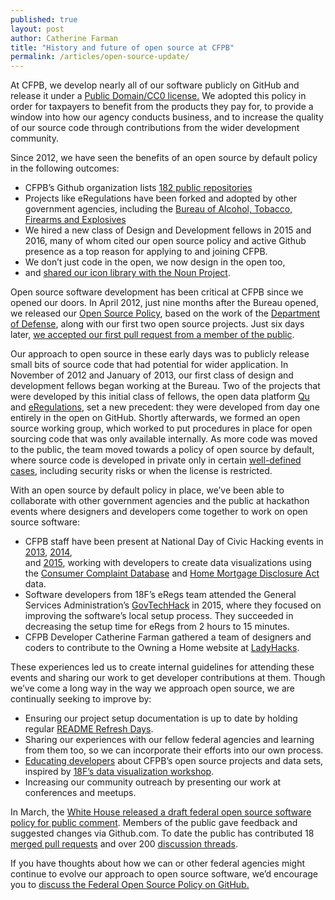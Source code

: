 ```yaml
---
published: true
layout: post
author: Catherine Farman
title: "History and future of open source at CFPB"
permalink: /articles/open-source-update/
---
```



At CFPB, we develop nearly all of our software publicly on GitHub 
and release it under a 
[Public Domain/CC0 license.](https://github.com/cfpb/source-code-policy/blob/gh-pages/TERMS.md) 
We adopted this policy in order for taxpayers to benefit from the products they pay for, 
to provide a window into how our agency conducts business, 
and to increase the quality of our source code through contributions 
from the wider development community.

Since 2012, we have seen the benefits of an open source by default policy 
in the following outcomes:

- CFPB’s Github organization lists [182 public repositories](https://github.com/cfpb)
- Projects like eRegulations have been forked and adopted by other government agencies, 
including the [Bureau of Alcohol, Tobacco, Firearms and Explosives](https://atf-eregs.18f.gov/)
- We hired a new class of Design and Development fellows in 2015 and 2016, 
many of whom cited our open source policy and active Github presence 
as a top reason for applying to and joining CFPB.
- We don’t just code in the open, we now design in the open too, 
- and [shared our icon library with the Noun Project](https://cfpb.github.io/articles/federal-icons-in-the-open/).

Open source software development has been critical at CFPB since we opened our doors. 
In April 2012, just nine months after the Bureau opened, 
we released our [Open Source Policy](http://www.consumerfinance.gov/blog/the-cfpbs-source-code-policy-open-and-shared/), 
based on the work of the [Department of Defense](http://dodcio.defense.gov/OpenSourceSoftwareFAQ.aspx#OSS_and_DoD_Policy), 
along with our first two open source projects. 
Just six days later, 
[we accepted our first pull request from a member of the public](https://github.com/cfpb/transit_subsidy/pull/1).

Our approach to open source in these early days 
was to publicly release small bits of source code that had potential for wider application. 
In November of 2012 and January of 2013, 
our first class of design and development fellows began working at the Bureau. 
Two of the projects that were developed by this initial class of fellows, 
the open data platform [Qu](https://github.com/cfpb/qu) 
and [eRegulations](https://github.com/cfpb/eRegulations), set a new precedent: 
they were developed from day one entirely in the open on GitHub. 
Shortly afterwards, we formed an open source working group, 
which worked to put procedures in place for open sourcing code that was only available internally. 
As more code was moved to the public, the team moved towards a policy of open source by default, 
where source code is developed in private only in certain 
[well-defined cases](https://github.com/cfpb/source-code-policy/blob/gh-pages/cfpb-source-code-policy.txt#L81-L94), 
including security risks or when the license is restricted.

With an open source by default policy in place, 
we’ve been able to collaborate with other government agencies 
and the public at hackathon events where designers and developers come together 
to work on open source software:

- CFPB staff have been present at National Day of Civic Hacking events 
in [2013](http://www.consumerfinance.gov/blog/we-participated-in-the-national-day-of-civic-hacking/), 
[2014](http://www.consumerfinance.gov/blog/we-participated-in-the-national-day-of-civic-hacking-again/),  
and [2015](http://www.consumerfinance.gov/blog/we-participated-in-the-national-day-of-civic-hacking-2015/), 
working with developers to create data visualizations using the [Consumer Complaint Database](http://www.consumerfinance.gov/complaintdatabase/) 
and [Home Mortgage Disclosure Act](http://www.consumerfinance.gov/hmda) data.
- Software developers from 18F’s eRegs team attended the General Services Administration’s 
[GovTechHack](https://18f.gsa.gov/2015/04/02/govtechhack-hacking-for-civic-improvement/) in 2015, 
where they focused on improving the software’s local setup process. 
They succeeded in decreasing the setup time for eRegs from 2 hours to 15 minutes.
- CFPB Developer Catherine Farman gathered a team of designers and coders 
to contribute to the Owning a Home website at [LadyHacks](http://ladyhacks.org/press/recap-from-2015).

These experiences led us to create internal guidelines for attending these events 
and sharing our work to get developer contributions at them. 
Though we’ve come a long way in the way we approach open source, 
we are continually seeking to improve by:

- Ensuring our project setup documentation is up to date by holding regular 
[README Refresh Days](https://cfpb.github.io/articles/readme-refresh-day/).
- Sharing our experiences with our fellow federal agencies and learning from them too, 
so we can incorporate their efforts into our own process.
- [Educating developers](https://github.com/cfpb/data-viz-workshop) about CFPB’s open source projects and data sets, 
inspired by [18F’s data visualization workshop](https://openglobe.github.io/cfpb-dataviz/).
- Increasing our community outreach by presenting our work at conferences and meetups.

In March, the [White House released a draft federal open source software policy for public comment](https://www.whitehouse.gov/blog/2016/03/09/leveraging-american-ingenuity-through-reusable-and-open-source-software). 
Members of the public gave feedback and suggested changes via Github.com. 
To date the public has contributed 18 
[merged pull requests](https://github.com/WhiteHouse/source-code-policy/pulls?q=is%3Apr+is%3Aclosed) 
and over 200 [discussion threads](https://github.com/whitehouse/source-code-policy/issues/).

If you have thoughts about how we can or other federal agencies 
might continue to evolve our approach to open source software, 
we’d encourage you to 
[discuss the Federal Open Source Policy on GitHub.](https://github.com/whitehouse/source-code-policy/issues/)

<iframe src='https://cdn.knightlab.com/libs/timeline3/latest/embed/index.html?source=1Hr66qNKhDf85BRFeyBzTQ9rN5Z84B_JP-_ZSqH2YIIw&font=Default&lang=en&initial_zoom=2&height=650> </iframe>